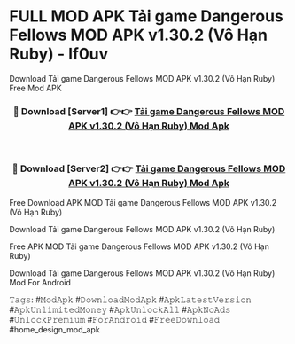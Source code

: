 # FULL MOD APK Tải game Dangerous Fellows MOD APK v1.30.2 (Vô Hạn Ruby) - lf0uv
Download Tải game Dangerous Fellows MOD APK v1.30.2 (Vô Hạn Ruby) Free Mod APK

<div align="center">
<h3>🔴 Download [Server1] 👉👉 <a href="https://apk-comot.site?title=Tải_game_Dangerous_Fellows_MOD_APK_v1.30.2_(Vô_Hạn_Ruby)">Tải game Dangerous Fellows MOD APK v1.30.2 (Vô Hạn Ruby) Mod Apk</a></h3><br>

<h3>🔴 Download [Server2] 👉👉 <a href="https://apk-comot.site?title=Tải_game_Dangerous_Fellows_MOD_APK_v1.30.2_(Vô_Hạn_Ruby)">Tải game Dangerous Fellows MOD APK v1.30.2 (Vô Hạn Ruby) Mod Apk</a></h3>
</div>


Free Download APK MOD Tải game Dangerous Fellows MOD APK v1.30.2 (Vô Hạn Ruby)

Download Tải game Dangerous Fellows MOD APK v1.30.2 (Vô Hạn Ruby) 

Free APK MOD Tải game Dangerous Fellows MOD APK v1.30.2 (Vô Hạn Ruby) 

Download Tải game Dangerous Fellows MOD APK v1.30.2 (Vô Hạn Ruby) Mod For Android

𝚃𝚊𝚐𝚜: #𝙼𝚘𝚍𝙰𝚙𝚔 #𝙳𝚘𝚠𝚗𝚕𝚘𝚊𝚍𝙼𝚘𝚍𝙰𝚙𝚔 #𝙰𝚙𝚔𝙻𝚊𝚝𝚎𝚜𝚝𝚅𝚎𝚛𝚜𝚒𝚘𝚗 #𝙰𝚙𝚔𝚄𝚗𝚕𝚒𝚖𝚒𝚝𝚎𝚍𝙼𝚘𝚗𝚎𝚢 #𝙰𝚙𝚔𝚄𝚗𝚕𝚘𝚌𝚔𝙰𝚕𝚕 #𝙰𝚙𝚔𝙽𝚘𝙰𝚍𝚜 #𝚄𝚗𝚕𝚘𝚌𝚔𝙿𝚛𝚎𝚖𝚒𝚞𝚖 #𝙵𝚘𝚛𝙰𝚗𝚍𝚛𝚘𝚒𝚍 #𝙵𝚛𝚎𝚎𝙳𝚘𝚠𝚗𝚕𝚘𝚊𝚍 #home_design_mod_apk